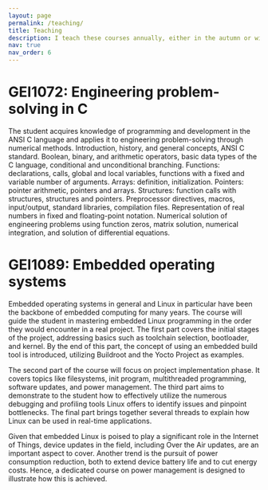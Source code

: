 ```yaml
---
layout: page
permalink: /teaching/
title: Teaching
description: I teach these courses annually, either in the autumn or winter session. Further details about the courses can be found on the [UQTR University website](https://oraprdnt.uqtr.uquebec.ca/pls/public/pgmw000.afficher_page_accueil?owa_type=C).
nav: true
nav_order: 6
---
```


[comment]: <> (For now, this page is assumed to be a static description of your courses. You can convert it to a collection similar to `_projects/` so that you can have a dedicated page for each course. Organize your courses by years, topics, or universities, however you like!)

# GEI1072: Engineering problem-solving in C

The student acquires knowledge of programming and development in the ANSI C language and applies it to engineering problem-solving through numerical methods. Introduction, history, and general concepts, ANSI C standard. Boolean, binary, and arithmetic operators, basic data types of the C language, conditional and unconditional branching. Functions: declarations, calls, global and local variables, functions with a fixed and variable number of arguments. Arrays: definition, initialization. Pointers: pointer arithmetic, pointers and arrays. Structures: function calls with structures, structures and pointers. Preprocessor directives, macros, input/output, standard libraries, compilation files. Representation of real numbers in fixed and floating-point notation. Numerical solution of engineering problems using function zeros, matrix solution, numerical integration, and solution of differential equations.

# GEI1089: Embedded operating systems

Embedded operating systems in general and Linux in particular have been the backbone of embedded computing for many years. The course will guide the student in mastering embedded Linux programming in the order they would encounter in a real project. The first part covers the initial stages of the project, addressing basics such as toolchain selection, bootloader, and kernel. By the end of this part, the concept of using an embedded build tool is introduced, utilizing Buildroot and the Yocto Project as examples.

The second part of the course will focus on project implementation phase. It covers topics like filesystems, init program, multithreaded programming, software updates, and power management. The third part aims to demonstrate to the student how to effectively utilize the numerous debugging and profiling tools Linux offers to identify issues and pinpoint bottlenecks. The final part brings together several threads to explain how Linux can be used in real-time applications.

Given that embedded Linux is poised to play a significant role in the Internet of Things, device updates in the field, including Over the Air updates, are an important aspect to cover. Another trend is the pursuit of power consumption reduction, both to extend device battery life and to cut energy costs. Hence, a dedicated course on power management is designed to illustrate how this is achieved.

